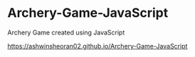 # Archery-Game-JavaScript
Archery Game created using JavaScript

https://ashwinsheoran02.github.io/Archery-Game-JavaScript
